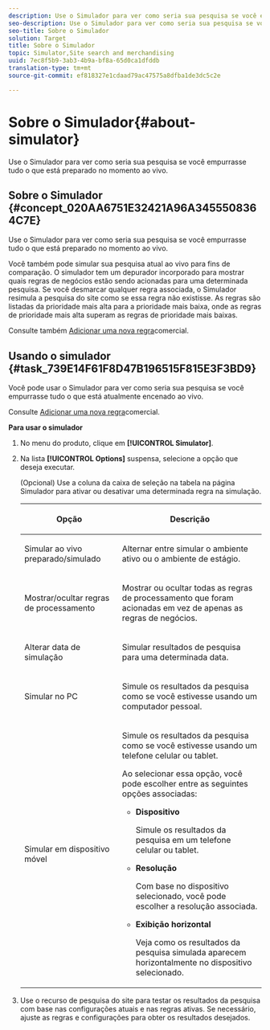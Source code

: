 ```yaml
---
description: Use o Simulador para ver como seria sua pesquisa se você empurrasse tudo o que está preparado no momento ao vivo.
seo-description: Use o Simulador para ver como seria sua pesquisa se você empurrasse tudo o que está preparado no momento ao vivo.
seo-title: Sobre o Simulador
solution: Target
title: Sobre o Simulador
topic: Simulator,Site search and merchandising
uuid: 7ec8f5b9-3ab3-4b9a-bf8a-65d0ca1dfddb
translation-type: tm+mt
source-git-commit: ef818327e1cdaad79ac47575a8dfba1de3dc5c2e

---
```



# Sobre o Simulador{#about-simulator}

Use o Simulador para ver como seria sua pesquisa se você empurrasse tudo o que está preparado no momento ao vivo.

## Sobre o Simulador {#concept_020AA6751E32421A96A3455508364C7E}

Use o Simulador para ver como seria sua pesquisa se você empurrasse tudo o que está preparado no momento ao vivo.

Você também pode simular sua pesquisa atual ao vivo para fins de comparação. O simulador tem um depurador incorporado para mostrar quais regras de negócios estão sendo acionadas para uma determinada pesquisa. Se você desmarcar qualquer regra associada, o Simulador resimula a pesquisa do site como se essa regra não existisse. As regras são listadas da prioridade mais alta para a prioridade mais baixa, onde as regras de prioridade mais alta superam as regras de prioridade mais baixas.

Consulte também [Adicionar uma nova regra](c-about-rules-menu/c-about-business-rules.md#task_BD3B31ED48BB4B1B8F1DCD3BFA2528E7)comercial.

## Usando o simulador {#task_739E14F61F8D47B196515F815E3F3BD9}

Você pode usar o Simulador para ver como seria sua pesquisa se você empurrasse tudo o que está atualmente encenado ao vivo.

Consulte [Adicionar uma nova regra](c-about-rules-menu/c-about-business-rules.md#task_BD3B31ED48BB4B1B8F1DCD3BFA2528E7)comercial.

**Para usar o simulador**

1. No menu do produto, clique em **[!UICONTROL Simulator]**.
1. Na lista **[!UICONTROL Options]** suspensa, selecione a opção que deseja executar.

   <!-- 
   
   r_simulator_page_options.xml
   
   -->

   (Opcional) Use a coluna da caixa de seleção na tabela na página Simulador para ativar ou desativar uma determinada regra na simulação.

   <table> 
    <thead> 
      <tr> 
      <th colname="col1" class="entry"> <p>Opção </p> </th> 
      <th colname="col2" class="entry"> <p>Descrição </p> </th> 
      </tr> 
    </thead>
    <tbody> 
      <tr> 
      <td colname="col1"> <p>Simular ao vivo preparado/simulado </p> </td> 
      <td colname="col2"> <p>Alternar entre simular o ambiente ativo ou o ambiente de estágio. </p> </td> 
      </tr> 
      <tr> 
      <td colname="col1"> <p>Mostrar/ocultar regras de processamento </p> </td> 
      <td colname="col2"> <p>Mostrar ou ocultar todas as regras de processamento que foram acionadas em vez de apenas as regras de negócios. </p> </td> 
      </tr> 
      <tr> 
      <td colname="col1"> <p>Alterar data de simulação </p> </td> 
      <td colname="col2"> <p>Simular resultados de pesquisa para uma determinada data. </p> </td> 
      </tr> 
      <tr> 
      <td colname="col1"> <p>Simular no PC </p> </td> 
      <td colname="col2"> <p>Simule os resultados da pesquisa como se você estivesse usando um computador pessoal. </p> </td> 
      </tr> 
      <tr> 
      <td colname="col1"> <p>Simular em dispositivo móvel </p> </td> 
      <td colname="col2"> <p>Simule os resultados da pesquisa como se você estivesse usando um telefone celular ou tablet. </p> <p>Ao selecionar essa opção, você pode escolher entre as seguintes opções associadas: </p> 
        <ul id="ul_2A9901418212486A8EE67A78CB99CBE4"> 
        <li id="li_B210E954DF0D44C397718112C72C2103"> <b>Dispositivo</b> <p>Simule os resultados da pesquisa em um telefone celular ou tablet. </p> </li> 
        <li id="li_90B64EAA0B57446A90CE22172E703594"> <b>Resolução</b> <p>Com base no dispositivo selecionado, você pode escolher a resolução associada. </p> </li> 
        <li id="li_042AF9FA3FA846EDB48F7296DB361515"> <b>Exibição horizontal</b> <p>Veja como os resultados da pesquisa simulada aparecem horizontalmente no dispositivo selecionado. </p> </li> 
        </ul> </td> 
      </tr> 
    </tbody> 
    </table>

1. Use o recurso de pesquisa do site para testar os resultados da pesquisa com base nas configurações atuais e nas regras ativas. Se necessário, ajuste as regras e configurações para obter os resultados desejados.

